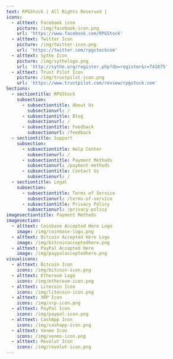 ```yaml
---
text: RPGStock | All Rights Reserved |
icons:
  - alttext: Facebook icon
    picture: /img/facebook-icon.png
    url: 'https://www.facebook.com/RPGStock'
  - alttext: Twitter Icon
    picture: /img/twitter-icon.png
    url: 'https://twitter.com/rpgstockcom'
  - alttext: Sythe Icon
    picture: /img/sythelogo.png
    url: 'http://sythe.org/register.php?do=register&r=741875'
  - alttext: Trust Pilot Icon
    picture: /img/trustpilot-icon.png
    url: 'https://www.trustpilot.com/review/rpgstock.com'
Sections:
  - sectiontitle: RPGStock
    subsection:
      - subsectiontitle: About Us
        subsectionurl: /
      - subsectiontitle: Blog
        subsectionurl: /
      - subsectiontitle: Feedback
        subsectionurl: /feedback
  - sectiontitle: Support
    subsection:
      - subsectiontitle: Help Center
        subsectionurl: /
      - subsectiontitle: Payment Methods
        subsectionurl: /payment-methods
      - subsectiontitle: Contact Us
        subsectionurl: /
  - sectiontitle: Legal
    subsection:
      - subsectiontitle: Terms of Service
        subsectionurl: /terms-of-service
      - subsectiontitle: Privacy Policy
        subsectionurl: /privacy-policy
imagesectiontitle: Payment Methods
imagesection:
  - alttext: Coinbase Accepted Here Logo
    image: /img/coinbase-logo.png
  - alttext: Bitcoin Accepted Here Logo
    image: /img/bitcoinacceptedhere.png
  - alttext: PayPal Accepted Here
    image: /img/paypalacceptedhere.png
visualicons:
  - alttext: Bitcoin Icon
    icons: /img/bitcoin-icon.png
  - alttext: Ethereum Logo
    icons: /img/ethereum-icon.png
  - alttext: Litecoin Icon
    icons: /img/litecoin-icon.png
  - alttext: XRP Icon
    icons: /img/xrp-icon.png
  - alttext: PayPal Icon
    icons: /img/paypal-icon.png
  - alttext: CashApp Icon
    icons: /img/cashapp-icon.png
  - alttext: Venmo Icon
    icons: /img/venmo-icon.png
  - alttext: Revolut Icon
    icons: /img/revolut-icon.png
---
```


